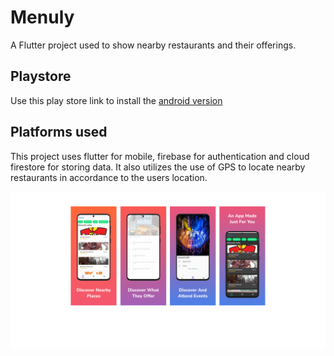 # Menuly

A Flutter project used to show nearby restaurants and their offerings.

## Playstore

Use this play store link to install the [android version](https://play.google.com/store/apps/details?id=com.metrixio.menuly)

## Platforms used

This project uses flutter for mobile, firebase for authentication and cloud firestore for storing data. It also utilizes the use of GPS to locate nearby
restaurants in accordance to the users location.

![alt text](https://github.com/ihsahm/Menuly/blob/master/template.jpg?raw=true)

